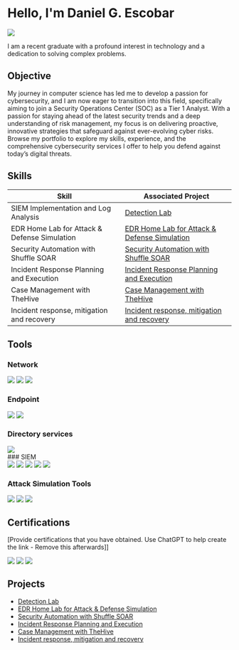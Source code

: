 # Hello, I'm Daniel G. Escobar
<a href="https://linkedin.com/in/gio-daniel-escobar-136abb336/"><img src="https://img.shields.io/badge/-LinkedIn-0072b1?&style=for-the-badge&logo=linkedin&logoColor=white" /></a>

I am a recent graduate with a profound interest in technology and a dedication to solving complex problems.

## Objective

My journey in computer science has led me to develop a passion for cybersecurity, and I am now eager to transition into this field, specifically aiming to join a Security Operations Center (SOC) as a Tier 1 Analyst. With a passion for staying ahead of the latest security trends and a deep understanding of risk management, my focus is on delivering proactive, innovative strategies that safeguard against ever-evolving cyber risks. Browse my portfolio to explore my skills, experience, and the comprehensive cybersecurity services I offer to help you defend against today’s digital threats.

## Skills


| Skill                                         | Associated Project         |
|-----------------------------------------------|----------------------------|
| SIEM Implementation and Log Analysis          | <a href="https://github.com/DanielGEscobar/Detection-Lab/tree/main">Detection Lab</a>|
| EDR Home Lab for Attack & Defense Simulation| <a href="https://github.com/DanielGEscobar/Detection-Lab/tree/main">EDR Home Lab for Attack & Defense Simulation</a>|
| Security Automation with Shuffle SOAR         |<a href="https://github.com/DanielGEscobar/Security-Automation-with-Shuffle-SOAR/blob/main/README.md">Security Automation with Shuffle SOAR </a> |
| Incident Response Planning and Execution      | <a href="https://github.com/DanielGEscobar/Incident-Response-Planning-and-Execution/blob/main/README.md"> Incident Response Planning and Execution  </a> |
| Case Management with TheHive                  | <a href="https://github.com/DanielGEscobar/Case-Management-with-TheHive/blob/main/README.md"> Case Management with TheHive   </a>|
| Incident response, mitigation and recovery |<a href="https://github.com/DanielGEscobar/Case-Management-with-TheHive/blob/main/README.md">Incident response, mitigation and recovery </a>| |

## Tools


### Network
<div>
    <img src="https://img.shields.io/badge/-Wireshark-1679A7?&style=for-the-badge&logo=Wireshark&logoColor=white" />
    <img src="https://img.shields.io/badge/-Suricata-EF3B2D?&style=for-the-badge&logo=Suricata&logoColor=white" />
    <img src="https://img.shields.io/badge/-Zeek-777BB4?&style=for-the-badge&logo=Zeek&logoColor=white" />
   

</div>

### Endpoint
<div>
    <img src="https://img.shields.io/badge/-Microsoft_Defender_for_Endpoint-00A4EF?&style=for-the-badge&logo=Microsoft&logoColor=white" />
    <img src="https://img.shields.io/badge/-Velociraptor-000000?&style=for-the-badge&logo=Ghost&logoColor=white" />
</div>

### Directory services
<div>
    <img src="https://img.shields.io/badge/-Windows_Active_Directory-0078D4?&style=for-the-badge&logo=Windows&logoColor=white" />

</div>
### SIEM
<div>
    <img src="https://img.shields.io/badge/-Microsoft_Sentinel-0078D4?&style=for-the-badge&logo=Microsoft&logoColor=white" />
    <img src="https://img.shields.io/badge/-Splunk-000000?&style=for-the-badge&logo=Splunk&logoColor=white" />
    <img src="https://img.shields.io/badge/-Elasticsearch-005571?&style=for-the-badge&logo=Elastic&logoColor=white" />
    <img src="https://img.shields.io/badge/-Logstash-005571?&style=for-the-badge&logo=Elastic&logoColor=white" />
    <img src="https://img.shields.io/badge/-Kibana-005571?&style=for-the-badge&logo=Elastic&logoColor=white" />
</div>

### Attack Simulation Tools
<div>
    <img src="https://img.shields.io/badge/-Metasploit-2A73CC?&style=for-the-badge&logo=Metasploit&logoColor=white" />
    <img src="https://img.shields.io/badge/-Nmap-4682B4?&style=for-the-badge&logo=Nmap&logoColor=white" />
    <img src="https://img.shields.io/badge/-Hydra-FF4500?&style=for-the-badge&logo=Python&logoColor=white" />

    
</div>

## Certifications
[Provide certifications that you have obtained. Use ChatGPT to help create the link - Remove this afterwards]]
<div>
<img src="https://img.shields.io/badge/-Security%2B-FF0000?&style=for-the-badge&logo=CompTIA&logoColor=white" />
<img src="https://img.shields.io/badge/-Blue%20Team%20Level%20One-1E90FF?style=for-the-badge&logo=Shield&logoColor=white" />
<img src="https://img.shields.io/badge/-Google%20Cybersecurity%20Certification-4285F4?style=for-the-badge&logo=Google&logoColor=white" />

</div>

## Projects
- <a href="https://github.com/DanielGEscobar/Detection-Lab/tree/main">Detection Lab</a>
- <a href="https://github.com/DanielGEscobar/Detection-Lab/tree/main">EDR Home Lab for Attack & Defense Simulation</a>
- <a href="https://github.com/DanielGEscobar/Security-Automation-with-Shuffle-SOAR/blob/main/README.md">Security Automation with Shuffle SOAR </a> 
- <a href="https://github.com/DanielGEscobar/Incident-Response-Planning-and-Execution/blob/main/README.md"> Incident Response Planning and Execution  </a> 
- <a href="https://github.com/DanielGEscobar/Case-Management-with-TheHive/blob/main/README.md"> Case Management with TheHive   </a>
- <a href="https://github.com/DanielGEscobar/Case-Management-with-TheHive/blob/main/README.md">Incident response, mitigation and recovery </a>

